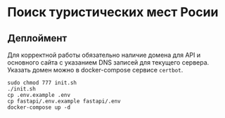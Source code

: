 # Поиск туристических мест Росии

## Деплоймент

Для корректной работы обязательно наличие домена для API
и основного сайта с указанием DNS записей для текущего сервера.
Указать домен можно в docker-compose сервисе `certbot`.

```shell
sudo chmod 777 init.sh
./init.sh
cp .env.example .env
cp fastapi/.env.example fastapi/.env
docker-compose up -d
```